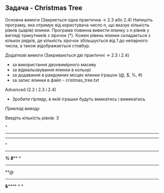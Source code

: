 ## Задача - Christmas Tree

Основна вимоги (Закриється одна практична -> 2.3 або 2.4)
Напишіть програму, яка отримує від користувача число n, що вказує кількість рівнів (шарів) ялинки. Програма повинна вивести ялинку з n рівнів у вигляді трикутників з зірочок (*). Кожен рівень ялинки складається з кількох рядків, де кількість зірочок збільшується від 1 до непарного числа, а також відображається стовбур.

Додаткові вимоги (Закриваються дві практичні -> 2.3 i 2.4)
+ за використання двохвимірного масиву
+ за відмальовування ялинки в кольорі
+ за додавання в рандомних місцях ялинки іграшок (@, $, %, #)
+ за запис ялинки в файл - cristmas_tree.txt

Advanced (2.2 i 2.3 i 2.4)
+ Зробити гірляду, в якій іграшки будуть вмикатись і вимикатись

*Приклад виводу*

Введіть кількість рівнів: 3

    *
   ***
  *****
    *
   ***
  ***%*
 *$*****
    *
   ***
  ***@*
 *******
**&******
    *
    *
